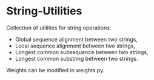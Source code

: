 # String-Utilities
Collection of utilities for string operations:
- Global sequence alignment between two strings,
- Local sequence alignment between two strings,
- Longest common subsequence between two strings,
- Longest common substring between two strings.

Weights can be modified in weights.py.
